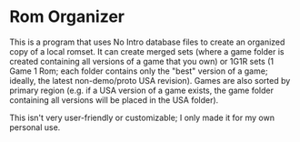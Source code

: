 # Rom Organizer

This is a program that uses No Intro database files to create an organized copy of a local romset. It can create merged sets (where a game folder is created containing all versions of a game that you own) or 1G1R sets (1 Game 1 Rom; each folder contains only the "best" version of a game; ideally, the latest non-demo/proto USA revision). Games are also sorted by primary region (e.g. if a USA version of a game exists, the game folder containing all versions will be placed in the USA folder).

This isn't very user-friendly or customizable; I only made it for my own personal use.
